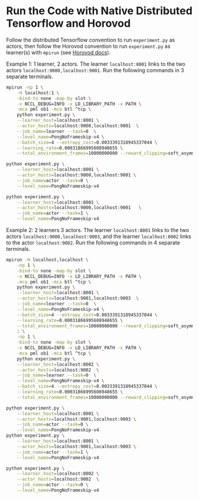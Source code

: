 # Run the Code with Native Distributed Tensorflow and Horovod
Follow the distributed Tensorflow convention to run `experiment.py` as actors,
then follow the Horovod convention to run `experiment.py` as learner(s) with 
`mpirun` (see [Horovod docs](https://github.com/uber/horovod#usage)). 

Example 1: 1 learner, 2 actors.
The learner `localhost:8001` links to the two actors `localhost:9000,localhost:9001`.
Run the following commands in 3 separate terminals.
```bash
mpirun -np 1 \
    -H localhost:1 \
    -bind-to none -map-by slot \
    -x NCCL_DEBUG=INFO -x LD_LIBRARY_PATH -x PATH \
    -mca pml ob1 -mca btl ^tcp \
    python experiment.py \
    --learner_host=localhost:8001 \
    --actor_hosts=localhost:9000,localhost:9001  \
    --job_name=learner --task=0  \
    --level_name=PongNoFrameskip-v4 \
    --batch_size=4 --entropy_cost=0.0033391318945337044 \
    --learning_rate=0.00031866995608948655 \
    --total_environment_frames=10000000000 --reward_clipping=soft_asymmetric

python experiment.py \
    --learner_host=localhost:8001 \
    --actor_hosts=localhost:9000,localhost:9001 \
    --job_name=actor --task=0 \
    --level_name=PongNoFrameskip-v4

python experiment.py \
    --learner_host=localhost:8001 \
    --actor_hosts=localhost:9000,localhost:9001   \
    --job_name=actor --task=1 \
    --level_name=PongNoFrameskip-v4
```

Example 2:  2 learners 3 actors.
The learner `localhost:8001` links to the two actors `localhost:9000,localhost:9003`,
and the learner `localhost:8002` links to the actor `localhost:9002`.
Run the following commands in 4 separate terminals.
```bash
mpirun -H localhost,localhost \
    -np 1 \
    -bind-to none -map-by slot \
    -x NCCL_DEBUG=INFO -x LD_LIBRARY_PATH -x PATH \
    -mca pml ob1 -mca btl ^tcp \
    python experiment.py \
    --learner_host=localhost:8001 \
    --actor_hosts=localhost:9001,localhost:9003  \
    --job_name=learner --task=0  \
    --level_name=PongNoFrameskip-v4 \
    --batch_size=4 --entropy_cost=0.0033391318945337044 \
    --learning_rate=0.00031866995608948655 \
    --total_environment_frames=10000000000 --reward_clipping=soft_asymmetric \
    : \
    -np 1 \
    -bind-to none -map-by slot \
    -x NCCL_DEBUG=INFO -x LD_LIBRARY_PATH -x PATH \
    -mca pml ob1 -mca btl ^tcp \
    python experiment.py \
    --learner_host=localhost:8002 \
    --actor_hosts=localhost:9002  \
    --job_name=learner --task=0  \
    --level_name=PongNoFrameskip-v4 \
    --batch_size=4 --entropy_cost=0.0033391318945337044 \
    --learning_rate=0.00031866995608948655 \
    --total_environment_frames=10000000000 --reward_clipping=soft_asymmetric

python experiment.py \
    --learner_host=localhost:8001 \
    --actor_hosts=localhost:9001,localhost:9003 \
    --job_name=actor --task=0 \
    --level_name=PongNoFrameskip-v4
python experiment.py \
    --learner_host=localhost:8001 \
    --actor_hosts=localhost:9001,localhost:9003 \
    --job_name=actor --task=1 \
    --level_name=PongNoFrameskip-v4

python experiment.py \
    --learner_host=localhost:8002 \
    --actor_hosts=localhost:9002  \
    --job_name=actor --task=0 \
    --level_name=PongNoFrameskip-v4
```